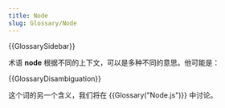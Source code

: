 ```yaml
---
title: Node
slug: Glossary/Node
---
```


{{GlossarySidebar}}

术语 **node** 根据不同的上下文，可以是多种不同的意思。他可能是：

{{GlossaryDisambiguation}}

这个词的另一个含义，我们将在 {{Glossary("Node.js")}} 中讨论。
